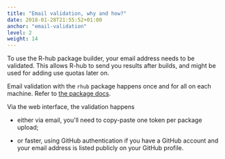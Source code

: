 ```yaml
---
title: "Email validation, why and how?"
date: 2018-01-28T21:55:52+01:00
anchor: "email-validation"
level: 2
weight: 14
---
```


To use the R-hub package builder, your email address needs to be validated. This allows R-hub to send you results after builds, and might be used for adding use quotas later on.

Email validation with the `rhub` package happens once and for all on each machine. Refer to [the package docs](https://r-hub.github.io/rhub/reference/validate_email.html).

Via the web interface, the validation happens 

* either via email, you'll need to copy-paste one token per package upload;

* or faster, using GitHub authentication if you have a GitHub account and your email address is listed publicly on your GitHub profile.